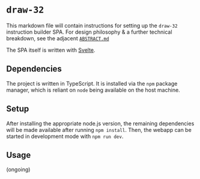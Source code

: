 # `draw-32`

This markdown file will contain instructions for setting up the `draw-32` instruction builder SPA.
For design philosophy & a further technical breakdown, see the adjacent [`ABSTRACT.md`](./ABSTRACT.md)

The SPA itself is written with [Svelte](https://svelte.dev).

## Dependencies

The project is written in TypeScript. It is installed via the `npm` package manager, which is reliant on `node` being available on the host machine.

## Setup
After installing the appropriate node.js version, the remaining dependencies will be made available after running `npm install`.
Then, the webapp can be started in development mode with `npm run dev`.

## Usage

(ongoing)

